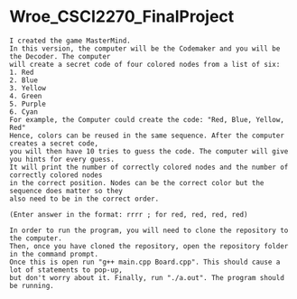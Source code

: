 # Wroe_CSCI2270_FinalProject
    I created the game MasterMind.
    In this version, the computer will be the Codemaker and you will be the Decoder. The computer 
    will create a secret code of four colored nodes from a list of six: 
    1. Red 
    2. Blue 
    3. Yellow 
    4. Green 
    5. Purple 
    6. Cyan 
    For example, the Computer could create the code: "Red, Blue, Yellow, Red" 
    Hence, colors can be reused in the same sequence. After the computer creates a secret code, 
    you will then have 10 tries to guess the code. The computer will give you hints for every guess. 
    It will print the number of correctly colored nodes and the number of correctly colored nodes 
    in the correct position. Nodes can be the correct color but the sequence does matter so they 
    also need to be in the correct order.
    
    (Enter answer in the format: rrrr ; for red, red, red, red)
    
    In order to run the program, you will need to clone the repository to the computer. 
    Then, once you have cloned the repository, open the repository folder in the command prompt. 
    Once this is open run "g++ main.cpp Board.cpp". This should cause a lot of statements to pop-up, 
    but don't worry about it. Finally, run "./a.out". The program should be running.
